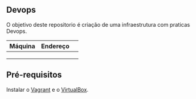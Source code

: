 ## Devops

O objetivo deste repositorio é criação de uma infraestrutura com praticas Devops.


| Máquina             | Endereço      |                                       |
|---------------------|---------------|---------------------------------------|
|                     |               |                                       |
|                     |               |                                       |
|                     |               |                                       |

## Pré-requisitos

Instalar o [Vagrant](https://www.vagrantup.com/) e o [VirtualBox](https://www.virtualbox.org/).




